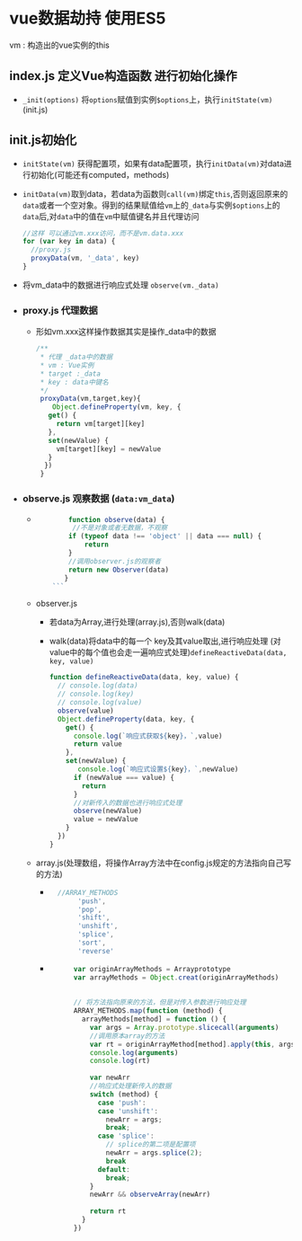 # vue数据劫持  使用ES5

vm : 构造出的vue实例的this

## index.js 定义Vue构造函数 进行初始化操作

- ```_init(options)``` 将```options```赋值到实例```$options```上，执行```initState(vm)```(init.js)

## init.js初始化

- ```initState(vm)``` 获得配置项，如果有data配置项，执行```initData(vm)```对data进行初始化(可能还有computed，methods)

- ```initData(vm)```取到data，若data为函数则```call(vm)```绑定```this```,否则返回原来的```data```或者一个空对象。得到的结果赋值给```vm```上的```_data```与实例```$options```上的```data```后,对```data```中的值在```vm```中赋值键名并且代理访问

  ```          javascript
  //这样 可以通过vm.xxx访问，而不是vm.data.xxx
  for (var key in data) {
    //proxy.js
    proxyData(vm, '_data', key)
  }
  ```

- 将vm_data中的数据进行响应式处理
  ```observe(vm._data)```

- ### proxy.js 代理数据

  - 形如vm.xxx这样操作数据其实是操作_data中的数据

     ```javascript
     /**
      * 代理 _data中的数据
      * vm : Vue实例
      * target :_data
      * key : data中键名
      */
      proxyData(vm,target,key){
         Object.defineProperty(vm, key, {
        get() {
          return vm[target][key]
        },
        set(newValue) {
          vm[target][key] = newValue
        }
       })
      }
     ```

- ### observe.js 观察数据     (```data:vm_data```)

  - ```    javascript
            function observe(data) {
             //不是对象或者无数据，不观察
            if (typeof data !== 'object' || data === null) {
                return
            }
            //调用observer.js的观察者
            return new Observer(data)
           }
        ```

  - observer.js
    - 若data为Array,进行处理(array.js),否则walk(data)
    - walk(data)将data中的每一个
      key及其value取出,进行响应处理 (对value中的每个值也会走一遍响应式处理)```defineReactiveData(data, key, value)```

      ```javascript
      function defineReactiveData(data, key, value) {
        // console.log(data)
        // console.log(key)
        // console.log(value)
        observe(value)
        Object.defineProperty(data, key, {
          get() {
            console.log(`响应式获取${key}，`,value)
            return value
          },
          set(newValue) {
             console.log(`响应式设置${key}，`,newValue)
            if (newValue === value) {
              return
            }
            //对新传入的数据也进行响应式处理
            observe(newValue)
            value = newValue
          }
        })
      }
      ```

  - array.js(处理数组，将操作Array方法中在config.js规定的方法指向自己写的方法)
  
    - ```javascript
        //ARRAY_METHODS
             'push',
             'pop',
             'shift',
             'unshift',
             'splice',
             'sort',
             'reverse'
      ```

    - ```javascript
            var originArrayMethods = Arrayprototype
            var arrayMethods = Object.creat(originArrayMethods)
            
            
            // 将方法指向原来的方法，但是对传入参数进行响应处理
            ARRAY_METHODS.map(function (method) {
              arrayMethods[method] = function () {
                var args = Array.prototype.slicecall(arguments)
                //调用原本array的方法
                var rt = originArrayMethod[method].apply(this, args)
                console.log(arguments)
                console.log(rt)
                
                var newArr
                //响应式处理新传入的数据
                switch (method) {
                  case 'push':
                  case 'unshift':
                    newArr = args;
                    break;
                  case 'splice':
                    // splice的第二项是配置项
                    newArr = args.splice(2);
                    break
                  default:
                    break;
                }
                newArr && observeArray(newArr)
            
                return rt
              }
            })
        ```
